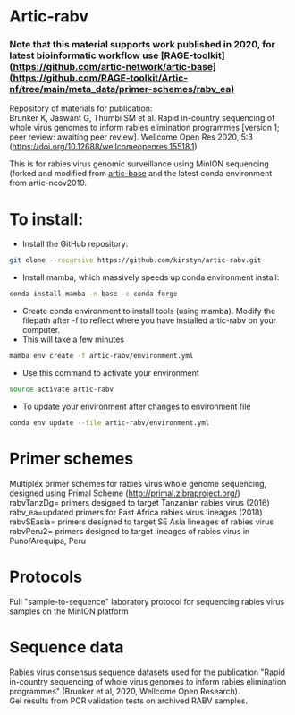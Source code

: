 # Artic-rabv
### Note that this material supports work published in 2020, for latest bioinformatic workflow use [RAGE-toolkit](https://github.com/artic-network/artic-base](https://github.com/RAGE-toolkit/Artic-nf/tree/main/meta_data/primer-schemes/rabv_ea)
Repository of materials for publication:      
Brunker K, Jaswant G, Thumbi SM et al. Rapid in-country sequencing of whole virus genomes to inform rabies elimination programmes [version 1; peer review: awaiting peer review]. Wellcome Open Res 2020, 5:3 (https://doi.org/10.12688/wellcomeopenres.15518.1)   

This is for rabies virus genomic surveillance using MinION sequencing (forked and modified from [artic-base](https://github.com/artic-network/artic-base) and the latest conda environment from artic-ncov2019.


# To install: 
* Install the GitHub repository:  
```bash
git clone --recursive https://github.com/kirstyn/artic-rabv.git 
```
* Install mamba, which massively speeds up conda environment install:  
```bash
conda install mamba -n base -c conda-forge
```
* Create conda environment to install tools (using mamba). Modify the filepath after -f to reflect where you have installed artic-rabv on your computer.
* This will take a few minutes
```bash
mamba env create -f artic-rabv/environment.yml
``` 

* Use this command to activate your environment  
```bash
source activate artic-rabv  
```

* To update your environment after changes to environment file
```bash
conda env update --file artic-rabv/environment.yml
```

# Primer schemes  
Multiplex primer schemes for rabies virus whole genome sequencing, designed using Primal Scheme (http://primal.zibraproject.org/)  
rabvTanzDg= primers designed to target Tanzanian rabies virus (2016)
rabv_ea=updated primers for East Africa rabies virus lineages (2018)
rabvSEasia= primers designed to target SE Asia lineages of rabies virus  
rabvPeru2= primers designed to target lineages of rabies virus in Puno/Arequipa, Peru

# Protocols  
Full "sample-to-sequence" laboratory protocol for sequencing rabies virus samples on the MinION platform

# Sequence data  
Rabies virus consensus sequence datasets used for the publication "Rapid in-country sequencing of whole virus genomes to inform rabies elimination programmes" (Brunker et al, 2020, Wellcome Open Research).  
Gel results from PCR validation tests on archived RABV samples.  

